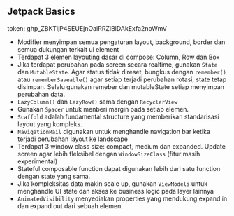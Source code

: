 ## Jetpack Basics

token: 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

* Modifier menyimpan semua pengaturan layout, background, border dan semua dukungan terkait ui element
* Terdapat 3 elemen layouting dasar di compose: Column, Row dan Box
* Jika terdapat perubahan pada screen secara realtime, gunakan `State` dan `MutableState`. Agar status tidak direset, bungkus dengan `remember()` atau `rememberSaveable()` agar setiap terjadi perubahan rotasi, state tetap disimpan. Selalu gunakan remeber dan mutableState setiap menyimpan perubahan data.
* `LazyColumn()` dan `LazyRow()` sama dengan `RecyclerView`
* Gunakan `Spacer` untuk menberi margin pada setiap elemen.
* `Scaffold` adalah fundamental structure yang memberikan standarisasi layout yang kompleks.
* `NavigationRail` digunakan untuk menghandle navigation bar ketika terjadi perubahan layout ke landscape
* Terdapat 3 window class size: compact, medium dan expanded. Update screen agar lebih fleksibel dengan `WindowSizeClass` (fitur masih experimental)
* Stateful composable function dapat digunakan lebih dari satu function dengan state yang sama.
* Jika kompleksitas data makin scale up, gunakan `ViewModels` untuk menghandle UI state dan akses ke business logic pada layer lainnya
* `AnimatedVisibility` menyediakan properties yang mendukung expand in dan expand out dari sebuah elemen.